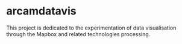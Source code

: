 # arcamdatavis
This project is dedicated to the experimentation of data visualisation through the Mapbox and related technologies processing.
